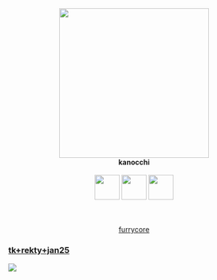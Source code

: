 ##
<p align="center">
<a href="https://osu.ppy.sh/users/2321050">
  <img src="https://a.ppy.sh/2321050"  
       width="300"
       height="300"></a>
<br>
<b>kanocchi</b>
  <br></br>
  <a href="https://www.twitch.tv/heykanocchi">
  <img src="https://i.imgur.com/HM030lk.png" 
       width="50"
       height="50"></a>
  <a href="https://www.youtube.com/@kano_xi">
  <img src="https://i.imgur.com/YWbDUUy.png"  
       width="50" 
       height="50"></a>
  <a href="https://twitter.com/diegocchi">
  <img src="https://i.imgur.com/PUQ5uWf.png" 
       width="50" 
       height="50"></a>
</p>

<p align="center">
  <br></br>
  <a href="https://osu.ppy.sh/teams/4152">furrycore</a>
 </p>

<!-- .slide vertical=true -->

### [tk+rekty+jan25](https://puu.sh/Knc6K.osk)
[![](https://i.imgur.com/jTzBOZo.png)](https://puu.sh/Knc6K.osk)
